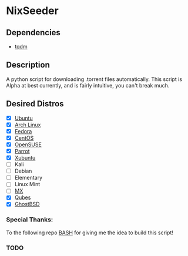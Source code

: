 # NixSeeder
## Dependencies
* [tqdm](https://github.com/tqdm/tqdm)

## Description
A python script for downloading .torrent files automatically.
This script is Alpha at best currently, and is fairly intuitive, you can't break much.

## Desired Distros
- [x] [Ubuntu](https://www.ubuntu.com/)
- [x] [Arch Linux](https://www.archlinux.org/)
- [x] [Fedora](https://getfedora.org/)
- [x] [CentOS](https://www.centos.org/)
- [x] [OpenSUSE](https://www.opensuse.org/)
- [x] [Parrot](https://www.parrotsec.org/)
- [x] [Xubuntu](https://xubuntu.org/)
- [ ] Kali
- [ ] Debian
- [ ] Elementary
- [ ] Linux Mint
- [ ] [MX](https://mxlinux.org/)
- [x] [Qubes](https://www.qubes-os.org/)
- [x] [GhostBSD](https://ghostbsd.org/)

### Special Thanks:
To the following repo [BASH](https://github.com/ppaskowsky/Bash) for giving me the idea to build this script!

### TODO
